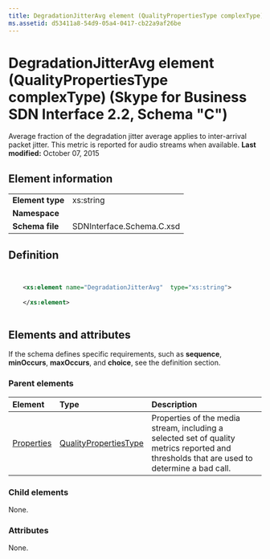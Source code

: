 ```yaml
---
title: DegradationJitterAvg element (QualityPropertiesType complexType) (Skype for Business SDN Interface 2.2, Schema "C")
ms.assetid: d53411a8-54d9-05a4-0417-cb22a9af26be
---
```



# DegradationJitterAvg element (QualityPropertiesType complexType) (Skype for Business SDN Interface 2.2, Schema "C")
Average fraction of the degradation jitter average applies to inter-arrival packet jitter. This metric is reported for audio streams when available. 
 **Last modified:** October 07, 2015
  
    
    


## Element information


|||
|:-----|:-----|
|**Element type**|xs:string |
|**Namespace**||
|**Schema file**|SDNInterface.Schema.C.xsd |
   

## Definition


```XML


    <xs:element name="DegradationJitterAvg"  type="xs:string">
    
    </xs:element>
  
```


## Elements and attributes

If the schema defines specific requirements, such as **sequence**, **minOccurs**, **maxOccurs**, and **choice**, see the definition section. 
  
    
    

### Parent elements



|**Element**|**Type**|**Description**|
|:-----|:-----|:-----|
| [Properties](properties-element-qualitytype-complextype.md)| [QualityPropertiesType](qualitypropertiestype-complextype-1.md)|Properties of the media stream, including a selected set of quality metrics reported and thresholds that are used to determine a bad call. |
   

### Child elements

None. 
  
    
    

### Attributes

None. 
  
    
    

